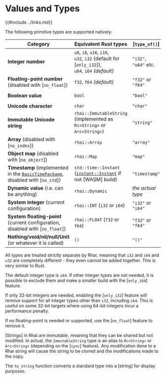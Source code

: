 Values and Types
===============

{{#include ../links.md}}

The following primitive types are supported natively:

| Category                                                                                                        | Equivalent Rust types                                                                                | [`type_of()`]         | `to_string()`         |
| --------------------------------------------------------------------------------------------------------------- | ---------------------------------------------------------------------------------------------------- | --------------------- | --------------------- |
| **Integer number**                                                                                              | `u8`, `i8`, `u16`, `i16`, <br/>`u32`, `i32` (default for [`only_i32`]),<br/>`u64`, `i64` _(default)_ | `"i32"`, `"u64"` etc. | `"42"`, `"123"` etc.  |
| **Floating-point number** (disabled with [`no_float`])                                                          | `f32`, `f64` _(default)_                                                                             | `"f32"` or `"f64"`    | `"123.4567"` etc.     |
| **Boolean value**                                                                                               | `bool`                                                                                               | `"bool"`              | `"true"` or `"false"` |
| **Unicode character**                                                                                           | `char`                                                                                               | `"char"`              | `"A"`, `"x"` etc.     |
| **Immutable Unicode string**                                                                                    | `rhai::ImmutableString` (implemented as `Rc<String>` or `Arc<String>`)                               | `"string"`            | `"hello"` etc.        |
| **Array** (disabled with [`no_index`])                                                                          | `rhai::Array`                                                                                        | `"array"`             | `"[ ?, ?, ? ]"`       |
| **Object map** (disabled with [`no_object`])                                                                    | `rhai::Map`                                                                                          | `"map"`               | `#{ "a": 1, "b": 2 }` |
| **Timestamp** (implemented in the [`BasicTimePackage`]({{rootUrl}}/rust/packages.md), disabled with [`no_std`]) | `std::time::Instant` ([`instant::Instant`](https://crates.io/crates/instant) if not [WASM] build)    | `"timestamp"`         | _not supported_       |
| **Dynamic value** (i.e. can be anything)                                                                        | `rhai::Dynamic`                                                                                      | _the actual type_     | _actual value_        |
| **System integer** (current configuration)                                                                      | `rhai::INT` (`i32` or `i64`)                                                                         | `"i32"` or `"i64"`    | `"42"`, `"123"` etc.  |
| **System floating-point** (current configuration, disabled with [`no_float`])                                   | `rhai::FLOAT` (`f32` or `f64`)                                                                       | `"f32"` or `"f64"`    | `"123.456"` etc.      |
| **Nothing/void/nil/null/Unit** (or whatever it is called)                                                       | `()`                                                                                                 | `"()"`                | `""` _(empty string)_ |

All types are treated strictly separate by Rhai, meaning that `i32` and `i64` and `u32` are completely different -
they even cannot be added together. This is very similar to Rust.

The default integer type is `i64`. If other integer types are not needed, it is possible to exclude them and make a
smaller build with the [`only_i64`] feature.

If only 32-bit integers are needed, enabling the [`only_i32`] feature will remove support for all integer types other than `i32`, including `i64`.
This is useful on some 32-bit targets where using 64-bit integers incur a performance penalty.

If no floating-point is needed or supported, use the [`no_float`] feature to remove it.

[Strings] in Rhai are _immutable_, meaning that they can be shared but not modified.  In actual, the `ImmutableString` type
is an alias to `Rc<String>` or `Arc<String>` (depending on the [`sync`] feature).
Any modification done to a Rhai string will cause the string to be cloned and the modifications made to the copy.

The `to_string` function converts a standard type into a [string] for display purposes.
